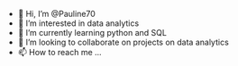 - 👋 Hi, I’m @Pauline70
- 👀 I’m interested in data analytics
- 🌱 I’m currently learning python and SQL
- 💞️ I’m looking to collaborate on projects on data analytics 
- 📫 How to reach me ...

<!---
Pauline70/Pauline70 is a ✨ special ✨ repository because its `README.md` (this file) appears on your GitHub profile.
You can click the Preview link to take a look at your changes.
--->

